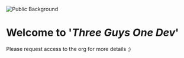 
![Public Background](https://kaladin.dev/content/images/size/w1920/2022/05/135-1350574_network-blue-wallpapper-4k-1.jpg)

# Welcome to '*Three Guys One Dev*'

Please request access to the org for more details ;)
